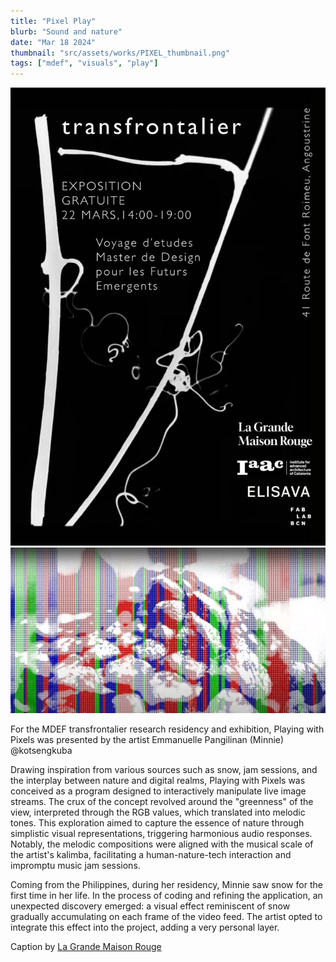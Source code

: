 ```yaml
---
title: "Pixel Play"
blurb: "Sound and nature"
date: "Mar 18 2024"
thumbnail: "src/assets/works/PIXEL_thumbnail.png"
tags: ["mdef", "visuals", "play"]
---
```


![Pixel Play](src/assets/works/PIXEL_transfrontalier.jpg)
![Pixel Play](src/assets/works/PIXEL_main.jpg)

For the MDEF transfrontalier research residency and exhibition, Playing with Pixels was presented by the artist Emmanuelle Pangilinan (Minnie) @kotsengkuba

Drawing inspiration from various sources such as snow, jam sessions, and the interplay between nature and digital realms, Playing with Pixels was conceived as a program designed to interactively manipulate live image streams. The crux of the concept revolved around the "greenness" of the view, interpreted through the RGB values, which translated into melodic tones. This exploration aimed to capture the essence of nature through simplistic visual representations, triggering harmonious audio responses. Notably, the melodic compositions were aligned with the musical scale of the artist's kalimba, facilitating a human-nature-tech interaction and impromptu music jam sessions.

Coming from the Philippines, during her residency, Minnie saw snow for the first time in her life. In the process of coding and refining the application, an unexpected discovery emerged: a visual effect reminiscent of snow gradually accumulating on each frame of the video feed. The artist opted to integrate this effect into the project, adding a very personal layer.

Caption by [La Grande Maison Rouge](https://www.instagram.com/grandemaisonrouge/)

